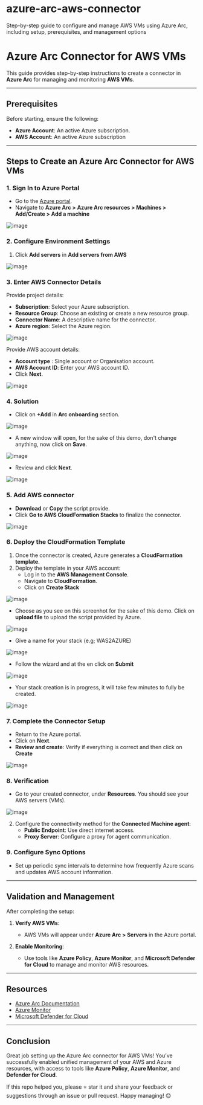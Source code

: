 # azure-arc-aws-connector
Step-by-step guide to configure and manage AWS VMs using Azure Arc, including setup, prerequisites, and management options

# Azure Arc Connector for AWS VMs

This guide provides step-by-step instructions to create a connector in **Azure Arc** for managing and monitoring **AWS VMs**.

---

## Prerequisites

Before starting, ensure the following:

- **Azure Account**: An active Azure subscription.  
- **AWS Account**: An active Azure subscription
---

## Steps to Create an Azure Arc Connector for AWS VMs

### 1. Sign In to Azure Portal
- Go to the [Azure portal](https://portal.azure.com).
- Navigate to **Azure Arc > Azure Arc resources > Machines > Add/Create > Add a machine**

![image](https://github.com/user-attachments/assets/cd99131f-3d1c-4590-af6f-db3c9d21e613)


### 2. Configure Environment Settings
1. Click  **Add servers** in **Add servers from AWS**

![image](https://github.com/user-attachments/assets/21c7adde-431b-4611-9a9e-ba961537be3d)

### 3. Enter AWS Connector Details
Provide project details:

- **Subscription**: Select your Azure subscription.
- **Resource Group**: Choose an existing or create a new resource group.
- **Connector Name**: A descriptive name for the connector.
- **Azure region**: Select the Azure region.

![image](https://github.com/user-attachments/assets/51ad3e1a-f625-474a-b9f8-27138b2362e0)

Provide AWS account details: 
- **Account type** : Single account or Organisation account.
- **AWS Account ID**: Enter your AWS account ID.
- Click **Next**.

![image](https://github.com/user-attachments/assets/6d28e98f-76e1-449b-a0cd-cb8ff91c4ea5)

### 4. Solution
- Click on **+Add** in **Arc onboarding** section.

![image](https://github.com/user-attachments/assets/4ed203aa-8a5f-4c94-bad0-654e2125e494)

- A new window will open, for the sake of this demo, don't change anything, now click on **Save**.

![image](https://github.com/user-attachments/assets/1c0998fb-03a4-4073-b5b8-8d0b78fc0cbc)

- Review and click **Next**.

![image](https://github.com/user-attachments/assets/9398ce44-9c23-4ab1-88d9-72683c7c4d62)


### 5. Add AWS connector
- **Download** or **Copy** the script provide.
- Click **Go to AWS CloudFormation Stacks** to finalize the connector.

![image](https://github.com/user-attachments/assets/6498a8e8-b469-4cb5-aada-ab192e185ef4)


### 6. Deploy the CloudFormation Template
1. Once the connector is created, Azure generates a **CloudFormation template**.
2. Deploy the template in your AWS account:
   - Log in to the **AWS Management Console**.
   - Navigate to **CloudFormation**.
   - Click on **Create Stack**

![image](https://github.com/user-attachments/assets/1fb6e830-ae77-435f-90c7-982d02f2ba43)

  - Choose as you see on this screenhot for the sake of this demo. Click on **upload file** to upload the script provided by Azure.

![image](https://github.com/user-attachments/assets/a85cb354-68ba-47a9-950c-c53872d8e123)

  - Give a name for your stack (e.g; WAS2AZURE)

![image](https://github.com/user-attachments/assets/68cc28d3-0556-4c38-9388-0f1dca6d2a86)

 - Follow the wizard and at the en click on **Submit**

![image](https://github.com/user-attachments/assets/ccca99a5-b54a-4a1a-8ae3-23e47acc599c)

 - Your stack creation is in progress, it will take few minutes to fully be created.

![image](https://github.com/user-attachments/assets/b9573adf-a471-4cea-988f-1ef780aed6c4)


### 7. Complete the Connector Setup
- Return to the Azure portal.
- Click on **Next**.
- **Review and create**: Verify if everything is correct and then click on **Create**

![image](https://github.com/user-attachments/assets/9d539ac7-cc31-453d-815b-cf92a06e08d9)

### 8. Verification
  - Go to your created connector, under **Resources**. You should see your AWS servers (VMs).
  
![image](https://github.com/user-attachments/assets/cc56ebcc-82bd-40bf-9df0-c152698c374f)


2. Configure the connectivity method for the **Connected Machine agent**:
   - **Public Endpoint**: Use direct internet access.
   - **Proxy Server**: Configure a proxy for agent communication.

### 9. Configure Sync Options
- Set up periodic sync intervals to determine how frequently Azure scans and updates AWS account information.

---

## Validation and Management

After completing the setup:

1. **Verify AWS VMs**:
   - AWS VMs will appear under **Azure Arc > Servers** in the Azure portal.

2. **Enable Monitoring**:
   - Use tools like **Azure Policy**, **Azure Monitor**, and **Microsoft Defender for Cloud** to manage and monitor AWS resources.

---

## Resources

- [Azure Arc Documentation](https://learn.microsoft.com/en-us/azure/azure-arc/)
- [Azure Monitor](https://learn.microsoft.com/en-us/azure/azure-monitor/)
- [Microsoft Defender for Cloud](https://learn.microsoft.com/en-us/azure/defender-for-cloud/)

---


## Conclusion

Great job setting up the Azure Arc connector for AWS VMs! You’ve successfully enabled unified management of your AWS and Azure resources, with access to tools like **Azure Policy**, **Azure Monitor**, and **Defender for Cloud**.  

If this repo helped you, please ⭐ star it and share your feedback or suggestions through an issue or pull request. Happy managing! 😊
